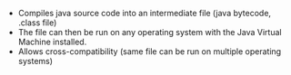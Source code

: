 
- Compiles java source code into an intermediate file (java bytecode, .class file)
- The file can then be run on any operating system with the Java Virtual Machine installed.
- Allows cross-compatibility (same file can be run on multiple operating systems)
